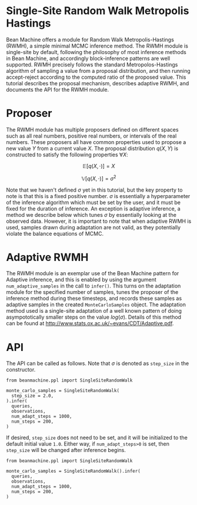 # Single-Site Random Walk Metropolis Hastings

Bean Machine offers a module for Random Walk Metropolis-Hastings (RWMH), a simple minimal MCMC inference method. The RWMH module is single-site by default, following the philosophy of most inference methods in Bean Machine, and accordingly block-inference patterns are well supported. RWMH precisely follows the standard Metropolos-Hastings algorithm of sampling a value from a proposal distribution, and then running accept-reject according to the computed ratio of the proposed value. This tutorial describes the proposal mechanism, describes adaptive RWMH, and documents the API for the RWMH module.


# Proposer

The RWMH module has multiple proposers defined on different spaces such as all real numbers, positive real numbers, or intervals of the real numbers. These proposers all have common properties used to propose a new value $Y$ from a current value $X$. The proposal distribution $q(X,Y)$ is constructed to satisfy the following properties $\forall X$:

$$
\mathbb{E}[ q(X, \cdot) ]= X
$$

$$
\mathbb{V} [q(X, \cdot)] = \sigma^2
$$

Note that we haven't defined $\sigma$ yet in this tutorial, but the key property to note is that this is a fixed positive number. $\sigma$ is essentially a hyperparameter of the inference algorithm which must be set by the user, and it must be fixed for the duration of inference. An exception is adaptive inference, a method we describe below which tunes $\sigma$ by essentially looking at the observed data. However, it is important to note that when adaptive RWMH is used, samples drawn during adaptation are not valid, as they potentially violate the balance equations of MCMC.

# Adaptive RWMH

The RWMH module is an exemplar use of the Bean Machine pattern for Adaptive inference, and this is enabled by using the argument `num_adaptive_samples` in the call to `infer()`. This turns on the adaptation module for the specified number of samples, tunes the proposer of the inference method during these timesteps, and records these samples as adaptive samples in the created `MonteCarloSamples` object. The adaptation method used is a single-site adaptation of a well known pattern of doing asympototically smaller steps on the value $log(\sigma)$. Details of this method can be found at http://www.stats.ox.ac.uk/~evans/CDT/Adaptive.pdf.

# API

The API can be called as follows. Note that $\sigma$ is denoted as `step_size` in the constructor.


```
from beanmachine.ppl import SingleSiteRandomWalk

monte_carlo_samples = SingleSiteRandomWalk(
  step_size = 2.0,
).infer(
  queries,
  observations,
  num_adapt_steps = 1000,
  num_steps = 200,
)

```

If desired, `step_size` does not need to be set, and it will be initialized to the default initial value `1.0`. Either way, if `num_adapt_steps>0` is set, then `step_size` will be changed after inference begins.

```
from beanmachine.ppl import SingleSiteRandomWalk

monte_carlo_samples = SingleSiteRandomWalk().infer(
  queries,
  observations,
  num_adapt_steps = 1000,
  num_steps = 200,
)

```
